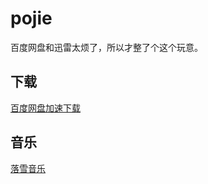 # pojie

百度网盘和迅雷太烦了，所以才整了个这个玩意。

## 下载

[百度网盘加速下载](https://github.com/rfhits/pojie/blob/main/BaiduPan.md)

## 音乐

[落雪音乐](https://github.com/lyswhut/lx-music-desktop)
